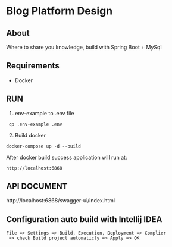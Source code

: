 # Blog Platform Design
## About
  Where to share you knowledge, build with Spring Boot + MySql
## Requirements
 - Docker
## RUN
1. env-example to .env file
```
 cp .env-example .env
```
2. Build docker 
```agsl
docker-compose up -d --build
```
After docker build success application will run at:
```agsl
http://localhost:6868
```
## API DOCUMENT
http://localhost:6868/swagger-ui/index.html
## Configuration auto build with Intellij IDEA
```agsl
File => Settings => Build, Execution, Deployment => Complier
 => check Build project automaticly => Apply => OK
```